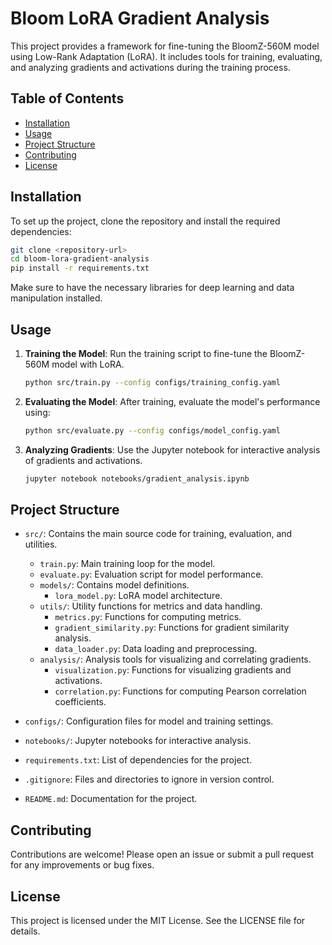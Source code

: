 # Bloom LoRA Gradient Analysis

This project provides a framework for fine-tuning the BloomZ-560M model using Low-Rank Adaptation (LoRA). It includes tools for training, evaluating, and analyzing gradients and activations during the training process.

## Table of Contents

- [Installation](#installation)
- [Usage](#usage)
- [Project Structure](#project-structure)
- [Contributing](#contributing)
- [License](#license)

## Installation

To set up the project, clone the repository and install the required dependencies:

```bash
git clone <repository-url>
cd bloom-lora-gradient-analysis
pip install -r requirements.txt
```

Make sure to have the necessary libraries for deep learning and data manipulation installed.

## Usage

1. **Training the Model**: Run the training script to fine-tune the BloomZ-560M model with LoRA.
   ```bash
   python src/train.py --config configs/training_config.yaml
   ```

2. **Evaluating the Model**: After training, evaluate the model's performance using:
   ```bash
   python src/evaluate.py --config configs/model_config.yaml
   ```

3. **Analyzing Gradients**: Use the Jupyter notebook for interactive analysis of gradients and activations.
   ```bash
   jupyter notebook notebooks/gradient_analysis.ipynb
   ```

## Project Structure

- `src/`: Contains the main source code for training, evaluation, and utilities.
  - `train.py`: Main training loop for the model.
  - `evaluate.py`: Evaluation script for model performance.
  - `models/`: Contains model definitions.
    - `lora_model.py`: LoRA model architecture.
  - `utils/`: Utility functions for metrics and data handling.
    - `metrics.py`: Functions for computing metrics.
    - `gradient_similarity.py`: Functions for gradient similarity analysis.
    - `data_loader.py`: Data loading and preprocessing.
  - `analysis/`: Analysis tools for visualizing and correlating gradients.
    - `visualization.py`: Functions for visualizing gradients and activations.
    - `correlation.py`: Functions for computing Pearson correlation coefficients.

- `configs/`: Configuration files for model and training settings.
- `notebooks/`: Jupyter notebooks for interactive analysis.
- `requirements.txt`: List of dependencies for the project.
- `.gitignore`: Files and directories to ignore in version control.
- `README.md`: Documentation for the project.

## Contributing

Contributions are welcome! Please open an issue or submit a pull request for any improvements or bug fixes.

## License

This project is licensed under the MIT License. See the LICENSE file for details.